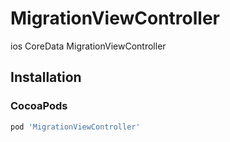 MigrationViewController
=======================

ios CoreData MigrationViewController


## Installation

### CocoaPods

``` ruby
pod 'MigrationViewController'
```

